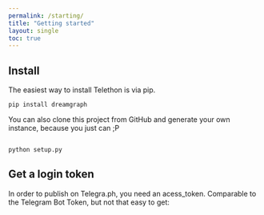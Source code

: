 ```yaml
---
permalink: /starting/
title: "Getting started"
layout: single
toc: true
---
```

## Install

The easiest way to install Telethon is via pip.

```pip install dreamgraph```

You can also clone this project from GitHub and generate your own instance, because you just can ;P

```git clone https://github.com/JasurbekNURBOYEV/DreamGraph.git

python setup.py
```

## Get a login token

In order to publish on Telegra.ph, you need an acess_token. Comparable to the Telegram Bot Token, but not that easy to get:

